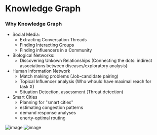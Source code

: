 # Knowledge Graph

### Why Knowledge Graph
* Social Media:
  * Extracting Conversation Threads
  * Finding Interacting Groups
  * Finding influencers in a Community 
* Biological Networks:
  * Discovering Unkown Relationships (Connecting the dots: indirect associations between diseases/exploratory analysis)  
* Human Information Network
  * Match making problems (Job-candidate pairing)
  * Topical Influencer analysis (Who whould have maximal reach for task X)
  * Situation Detection, assessment (Threat detection) 
* Smart Cities
  * Planning for "smart cities"
  * estimating congestion patterns
  * demand response analyses
  * enerty-optimal routing 


![image](https://user-images.githubusercontent.com/16402963/147615746-11c3a4db-2b05-4386-abb2-57aed5878475.png)
![image](https://user-images.githubusercontent.com/16402963/147615909-7b7895a3-e12f-4173-bed1-796415ebcfdd.png)
